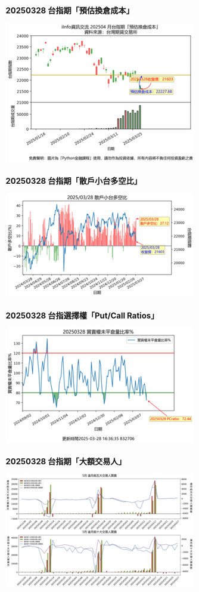 ## 20250328 台指期「預估換倉成本」
![](images/txfcost.png)

## 20250328 台指期「散戶小台多空比」
![](images/bbiri.png)

## 20250328 台指選擇權「Put/Call Ratios」
![](images/pcratio.png)

## 20250328 台指期「大額交易人」
![](images/blocktrade.png)

